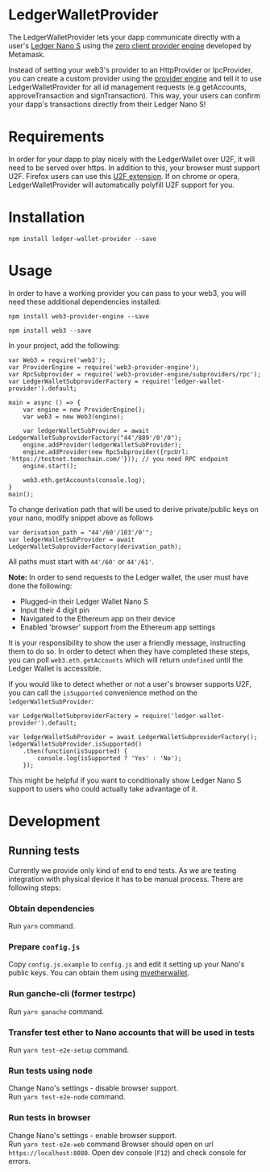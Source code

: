 # LedgerWalletProvider

The LedgerWalletProvider lets your dapp communicate directly with a user's [Ledger Nano S](https://www.ledgerwallet.com/products/ledger-nano-s) using the [zero client provider engine](https://github.com/MetaMask/provider-engine) developed by Metamask.

Instead of setting your web3's provider to an HttpProvider or IpcProvider, you can create a custom provider using the [provider engine](https://github.com/MetaMask/provider-engine) and tell it to use LedgerWalletProvider for all id management requests (e.g getAccounts, approveTransaction and signTransaction). This way, your users can confirm your dapp's transactions directly from their Ledger Nano S!

# Requirements

In order for your dapp to play nicely with the LedgerWallet over U2F, it will need to be served over https. In addition to this, your browser must support U2F. Firefox users can use this [U2F extension](https://addons.mozilla.org/en-US/firefox/addon/u2f-support-add-on/). If on chrome or opera, LedgerWalletProvider will automatically polyfill U2F support for you.

# Installation

```
npm install ledger-wallet-provider --save
```

# Usage

In order to have a working provider you can pass to your web3, you will need these additional dependencies installed:

```
npm install web3-provider-engine --save
```
```
npm install web3 --save
```

In your project, add the following:

```
var Web3 = require('web3');
var ProviderEngine = require('web3-provider-engine');
var RpcSubprovider = require('web3-provider-engine/subproviders/rpc');
var LedgerWalletSubproviderFactory = require('ledger-wallet-provider').default;

main = async () => {
    var engine = new ProviderEngine();
    var web3 = new Web3(engine);

    var ledgerWalletSubProvider = await LedgerWalletSubproviderFactory("44'/889'/0'/0");
    engine.addProvider(ledgerWalletSubProvider);
    engine.addProvider(new RpcSubprovider({rpcUrl: 'https://testnet.tomochain.com/'})); // you need RPC endpoint
    engine.start();

    web3.eth.getAccounts(console.log);
}
main();
```

To change derivation path that will be used to derive private/public keys on your nano, modify snippet above as follows

```
var derivation_path = "44'/60'/103'/0'";
var ledgerWalletSubProvider = await LedgerWalletSubproviderFactory(derivation_path);
```

All paths must start with `44'/60'` or `44'/61'`.

**Note:** In order to send requests to the Ledger wallet, the user must have done the following:
- Plugged-in their Ledger Wallet Nano S
- Input their 4 digit pin
- Navigated to the Ethereum app on their device
- Enabled 'browser' support from the Ethereum app settings

It is your responsibility to show the user a friendly message, instructing them to do so. In order to detect when they have completed these steps, you can poll `web3.eth.getAccounts` which will return `undefined` until the Ledger Wallet is accessible.

If you would like to detect whether or not a user's browser supports U2F, you can call the `isSupported` convenience method on the `ledgerWalletSubProvider`:

```
var LedgerWalletSubproviderFactory = require('ledger-wallet-provider').default;

var ledgerWalletSubProvider = await LedgerWalletSubproviderFactory();
ledgerWalletSubProvider.isSupported()
    .then(function(isSupported) {
        console.log(isSupported ? 'Yes' : 'No');
    });
```

This might be helpful if you want to conditionally show Ledger Nano S support to users who could actually take advantage of it.

# Development
## Running tests
Currently we provide only kind of end to end tests. As we are testing integration with physical device it has to be manual process.
There are following steps:
### Obtain dependencies
Run `yarn` command.
### Prepare `config.js`
Copy `config.js.example` to `config.js` and edit it setting up your Nano's public keys. You can obtain them using [myetherwallet](https://www.myetherwallet.com/).
### Run ganche-cli (former testrpc)
Run `yarn ganache` command.
### Transfer test ether to Nano accounts that will be used in tests
Run `yarn test-e2e-setup` command.
### Run tests using node
Change Nano's settings - disable browser support.  
Run `yarn test-e2e-node` command.
### Run tests in browser
Change Nano's settings - enable browser support.  
Run `yarn test-e2e-web` command
Browser should open on url `https://localhost:8080`. Open dev console (`F12`) and check console for errors.
